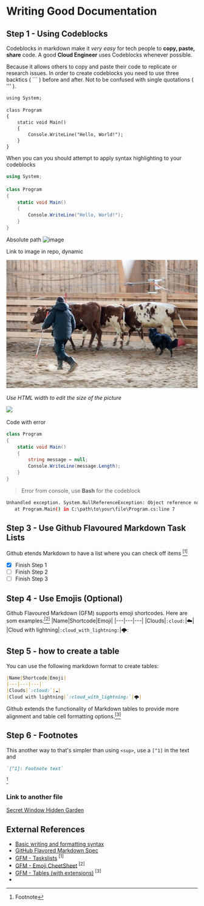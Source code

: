 # Writing Good Documentation

## Step 1 - Using Codeblocks
Codeblocks in markdown make it *very easy* for tech people to **copy, paste, share** code.
A good __Cloud Engineer__ uses Codeblocks whenever possible.

Because it allows others to copy and paste their code to replicate or research issues.
In order to create codeblocks you need to use three backtics ( ``` ) before and after.
Not to be confused with single quotations ( ''' ).

```
using System;

class Program
{
    static void Main()
    {
        Console.WriteLine("Hello, World!");
    }
}
```

When you can you should attempt to apply syntax highlighting to your codeblocks

``` c#
using System;

class Program
{
    static void Main()
    {
        Console.WriteLine("Hello, World!");
    }
}
```
Absolute path
![image](https://github.com/kjejac/Terraform-docs-example/assets/77548406/09a686d0-ea36-4024-9a85-f81f26d787cd)

Link to image in repo, dynamic 

![Uploaded image to Github](assets/24893_114858655200558_6859128_n.jpg)

*Use HTML width to edit the size of the picture*

<img width="200px" src="https://github.com/kjejac/Terraform-docs-example/assets/77548406/09a686d0-ea36-4024-9a85-f81f26d787cd">


Code with error
``` C#
class Program
{
    static void Main()
    {
        string message = null;
        Console.WriteLine(message.Length);
    }
}
```
> Error from console, use **Bash** for the codeblock
``` Bash
Unhandled exception. System.NullReferenceException: Object reference not set to an instance of an object.
   at Program.Main() in C:\path\to\your\file\Program.cs:line 7
```
## Step 3 - Use Github Flavoured Markdown Task Lists
Github etends Markdown to have a list where you can check off items [<sup>[1]</sup>](#external-references)

- [X] Finish Step 1
- [ ] Finish Step 2
- [ ] Finish Step 3

## Step 4 - Use Emojis (Optional)

Github Flavoured Markdown (GFM) supports emoji shortcodes. Here are som examples:[<sup>[2]</sup>](#external-references)
|Name|Shortcode|Emoji|
|---|---|---|
|Clouds|`:cloud:`|☁️|
|Cloud with lightning|`:cloud_with_lightning:`|🌩️:

## Step 5 - how to create a table

You can use the following markdown format to create tables:

```md
|Name|Shortcode|Emoji|
|---|---|---|
|Clouds|`:cloud:`|☁️|
|Cloud with lightning|`:cloud_with_lightning:`|🌩️|
```
Github extends the functionality of Markdown tables to provide more alignment and table cell formatting options.[<sup>[3]</sup>](#external-references)
>

## Step 6 - Footnotes
This another way to that's simpler than using `<sup>`, use a `[^1]` in the text and 
```md 
`[^1]: Footnote text`
```
[^1]


### Link to another file
[Secret Window Hidden Garden](secret-window/hidden-garden.md)


## External References
- [Basic writing and formatting syntax](https://docs.github.com/en/get-started/writing-on-github/getting-started-with-writing-and-formatting-on-github/basic-writing-and-formatting-syntax) 
- [GitHub Flavored Markdown Spec](https://github.github.com/gfm/) 
- [GFM - Taskslists](https://github.github.com/gfm/#task-list-items-extension-) <sup>[1]</sup>
- [GFM - Emoji CheetSheet](https://github.com/ikatyang/emoji-cheat-sheet/blob/master/README.md) <sup>[2]</sup>
- [GFM - Tables (with extensions)](https://github.github.com/gfm/#tables-extension-) <sup>[3]</sup>
- [^1]: Footnote 












